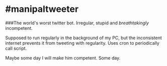 # #manipaltweeter
###The world's worst twitter bot. Irregular, stupid and *breathtakingly* incompetent.

Supposed to run regularly in the background of my PC, but the inconsistent internet prevents it from tweeting with regularity.
Uses cron to periodically call script.

Maybe some day I will make him competent. Some day.
